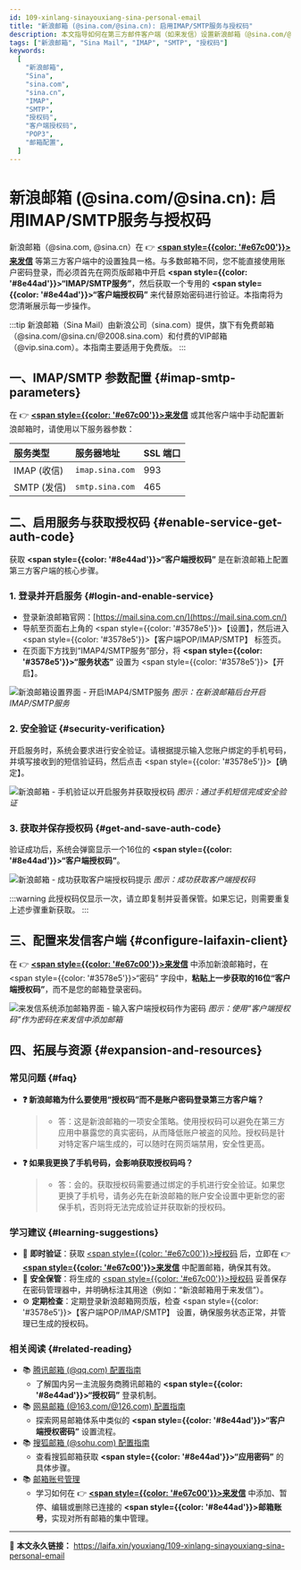```yaml
---
id: 109-xinlang-sinayouxiang-sina-personal-email
title: "新浪邮箱 (@sina.com/@sina.cn): 启用IMAP/SMTP服务与授权码"
description: 本文指导如何在第三方邮件客户端（如来发信）设置新浪邮箱（@sina.com/@sina.cn）。内容包括IMAP/SMTP服务器参数、在网页版邮箱后台开启IMAP4/SMTP服务并通过手机验证获取“客户端授权码”的详细步骤，以及使用授权码登录第三方客户端的方法。
tags: ["新浪邮箱", "Sina Mail", "IMAP", "SMTP", "授权码"]
keywords:
  [
    "新浪邮箱",
    "Sina",
    "sina.com",
    "sina.cn",
    "IMAP",
    "SMTP",
    "授权码",
    "客户端授权码",
    "POP3",
    "邮箱配置",
  ]
---
```


# 新浪邮箱 (@sina.com/@sina.cn): 启用IMAP/SMTP服务与授权码

新浪邮箱（@sina.com, @sina.cn）在 👉 [**<span style={{color: '#e67c00'}}>来发信</span>**](https://laifaxin.com) 等第三方客户端中的设置独具一格。与多数邮箱不同，您不能直接使用账户密码登录，而必须首先在网页版邮箱中开启 **<span style={{color: '#8e44ad'}}>“IMAP/SMTP服务”</span>**，然后获取一个专用的 **<span style={{color: '#8e44ad'}}>“客户端授权码”</span>** 来代替原始密码进行验证。本指南将为您清晰展示每一步操作。

:::tip
新浪邮箱（Sina Mail）由新浪公司（sina.com）提供，旗下有免费邮箱（@sina.com/@sina.cn/@2008.sina.com）和付费的VIP邮箱（@vip.sina.com）。本指南主要适用于免费版。
:::

## 一、IMAP/SMTP 参数配置 {#imap-smtp-parameters}

在 👉 [**<span style={{color: '#e67c00'}}>来发信</span>**](https://laifaxin.com) 或其他客户端中手动配置新浪邮箱时，请使用以下服务器参数：

| **服务类型** | **服务器地址**  | **SSL 端口** |
| :----------- | :-------------- | :----------- |
| IMAP (收信)  | `imap.sina.com` | 993          |
| SMTP (发信)  | `smtp.sina.com` | 465          |

## 二、启用服务与获取授权码 {#enable-service-get-auth-code}

获取 **<span style={{color: '#8e44ad'}}>“客户端授权码”</span>** 是在新浪邮箱上配置第三方客户端的核心步骤。

### 1. 登录并开启服务 {#login-and-enable-service}

- 登录新浪邮箱官网：[https://mail.sina.com.cn/](https://mail.sina.com.cn/)
- 导航至页面右上角的 <span style={{color: '#3578e5'}}>【设置】</span>，然后进入 <span style={{color: '#3578e5'}}>【客户端POP/IMAP/SMTP】</span> 标签页。
- 在页面下方找到“IMAP4/SMTP服务”部分，将 **<span style={{color: '#3578e5'}}>“服务状态”</span>** 设置为 <span style={{color: '#3578e5'}}>【开启】</span>。

![新浪邮箱设置界面 - 开启IMAP4/SMTP服务](https://cos.files.maozhishi.com/public/attachments/xsj/1641804370195.png)
_图示：在新浪邮箱后台开启IMAP/SMTP服务_

### 2. 安全验证 {#security-verification}

开启服务时，系统会要求进行安全验证。请根据提示输入您账户绑定的手机号码，并填写接收到的短信验证码，然后点击 <span style={{color: '#3578e5'}}>【确定】</span>。

![新浪邮箱 - 手机验证以开启服务并获取授权码](https://cos.files.maozhishi.com/public/attachments/xsj/1641804370206.png)
_图示：通过手机短信完成安全验证_

### 3. 获取并保存授权码 {#get-and-save-auth-code}

验证成功后，系统会弹窗显示一个16位的 **<span style={{color: '#8e44ad'}}>“客户端授权码”</span>**。

![新浪邮箱 - 成功获取客户端授权码提示](https://cos.files.maozhishi.com/public/attachments/xsj/1641804370207.png)
_图示：成功获取客户端授权码_

:::warning
此授权码仅显示一次，请立即复制并妥善保管。如果忘记，则需要重复上述步骤重新获取。
:::

## 三、配置来发信客户端 {#configure-laifaxin-client}

在 👉 [**<span style={{color: '#e67c00'}}>来发信</span>**](https://laifaxin.com) 中添加新浪邮箱时，在 <span style={{color: '#3578e5'}}>“密码”</span> 字段中，**粘贴上一步获取的16位“客户端授权码”**，而不是您的邮箱登录密码。

![来发信系统添加邮箱界面 - 输入客户端授权码作为密码](https://cos.files.maozhishi.com/public/attachments/xsj/1641804370208.png)
_图示：使用“客户端授权码”作为密码在来发信中添加邮箱_

## 四、拓展与资源 {#expansion-and-resources}

### 常见问题 {#faq}

- **❓ 新浪邮箱为什么要使用“授权码”而不是账户密码登录第三方客户端？**

  > - 答：这是新浪邮箱的一项安全策略。使用授权码可以避免在第三方应用中暴露您的真实密码，从而降低账户被盗的风险。授权码是针对特定客户端生成的，可以随时在网页端禁用，安全性更高。

- **❓ 如果我更换了手机号码，会影响获取授权码吗？**
  > - 答：会的。获取授权码需要通过绑定的手机进行安全验证。如果您更换了手机号，请务必先在新浪邮箱的账户安全设置中更新您的密保手机，否则将无法完成验证并获取新的授权码。

### 学习建议 {#learning-suggestions}

- 🎯 **即时验证**：获取 <u><span style={{color: '#e67c00'}}>授权码</span></u> 后，立即在 👉 [**<span style={{color: '#e67c00'}}>来发信</span>**](https://web.laifaxin.com/login) 中配置邮箱，确保其有效。
- 🔐 **安全保管**：将生成的 <u><span style={{color: '#e67c00'}}>授权码</span></u> 妥善保存在密码管理器中，并明确标注其用途（例如：“新浪邮箱用于来发信”）。
- ⚙️ **定期检查**：定期登录新浪邮箱网页版，检查 <span style={{color: '#3578e5'}}>【客户端POP/IMAP/SMTP】</span> 设置，确保服务状态正常，并管理已生成的授权码。

### 相关阅读 {#related-reading}

- 📚 [腾讯邮箱 (@qq.com) 配置指南](./106-tengxun-qqyouxiang-tencent-personal-email)
  - 了解国内另一主流服务商腾讯邮箱的 **<span style={{color: '#8e44ad'}}>“授权码”</span>** 登录机制。
- 📚 [网易邮箱 (@163.com/@126.com) 配置指南](./107-wangyi-163youxiang-netease-personal-email)
  - 探索网易邮箱体系中类似的 **<span style={{color: '#8e44ad'}}>“客户端授权密码”</span>** 设置流程。
- 📚 [搜狐邮箱 (@sohu.com) 配置指南](./105-souhu-sohuyouxiang-sohu-personal-email)
  - 查看搜狐邮箱获取 **<span style={{color: '#8e44ad'}}>“应用密码”</span>** 的具体步骤。
- 📚 [邮箱账号管理](../zhinan/email-account)
  - 学习如何在 👉 [**<span style={{color: '#e67c00'}}>来发信</span>**](https://laifaxin.com) 中添加、暂停、编辑或删除已连接的 **<span style={{color: '#8e44ad'}}>邮箱账号</span>**，实现对所有邮箱的集中管理。

---

🔗 **本文永久链接：** https://laifa.xin/youxiang/109-xinlang-sinayouxiang-sina-personal-email
